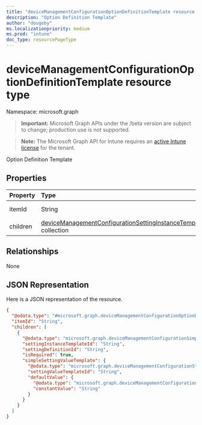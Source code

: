 ```yaml
---
title: "deviceManagementConfigurationOptionDefinitionTemplate resource type"
description: "Option Definition Template"
author: "dougeby"
ms.localizationpriority: medium
ms.prod: "intune"
doc_type: resourcePageType
---
```


# deviceManagementConfigurationOptionDefinitionTemplate resource type

Namespace: microsoft.graph

> **Important:** Microsoft Graph APIs under the /beta version are subject to change; production use is not supported.

> **Note:** The Microsoft Graph API for Intune requires an [active Intune license](https://go.microsoft.com/fwlink/?linkid=839381) for the tenant.

Option Definition Template

## Properties
|Property|Type|Description|
|:---|:---|:---|
|itemId|String|Option ItemId|
|children|[deviceManagementConfigurationSettingInstanceTemplate](../resources/intune-deviceconfigv2-devicemanagementconfigurationsettinginstancetemplate.md) collection|Option Children|

## Relationships
None

## JSON Representation
Here is a JSON representation of the resource.
<!-- {
  "blockType": "resource",
  "@odata.type": "microsoft.graph.deviceManagementConfigurationOptionDefinitionTemplate"
}
-->
``` json
{
  "@odata.type": "#microsoft.graph.deviceManagementConfigurationOptionDefinitionTemplate",
  "itemId": "String",
  "children": [
    {
      "@odata.type": "microsoft.graph.deviceManagementConfigurationSimpleSettingInstanceTemplate",
      "settingInstanceTemplateId": "String",
      "settingDefinitionId": "String",
      "isRequired": true,
      "simpleSettingValueTemplate": {
        "@odata.type": "microsoft.graph.deviceManagementConfigurationStringSettingValueTemplate",
        "settingValueTemplateId": "String",
        "defaultValue": {
          "@odata.type": "microsoft.graph.deviceManagementConfigurationStringSettingValueConstantDefaultTemplate",
          "constantValue": "String"
        }
      }
    }
  ]
}
```



